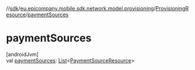 //[sdk](../../../index.md)/[eu.epicompany.mobile.sdk.network.model.provisioning](../index.md)/[ProvisioningResource](index.md)/[paymentSources](payment-sources.md)

# paymentSources

[androidJvm]\
val [paymentSources](payment-sources.md): [List](https://kotlinlang.org/api/latest/jvm/stdlib/kotlin.collections/-list/index.html)&lt;[PaymentSourceResource](../-payment-source-resource/index.md)&gt;
